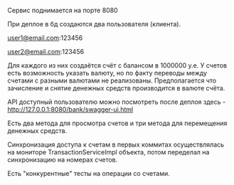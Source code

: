 Сервис поднимается на порте 8080

При деплое в бд создаются два пользователя (клиента).

user1@email.com:123456

user2@email.com:123456

Для каждого из них создаётся счёт с балансом в 1000000 у.е.
У счетов есть возможность указать валюту, но по факту переводы между счетами с разными валютами не реализованы.
Предполагается что зачисление и снятие денежных средств производится в валюте счёта.

API доступный пользователю можно посмотреть после деплоя здесь - http://127.0.0.1:8080/bank/swagger-ui.html

Есть два метода для просмотра счетов и три метода для перемещения денежных средств.

Синхронизация доступа к счетам в первых коммитах осуществлялась на мониторе TransactionServiceImpl объекта,
потом переделал на синхронизацию на номерах счетов.

Есть "конкурентные" тесты на операции со счетами.

